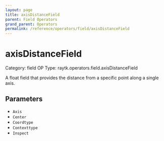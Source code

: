 ```yaml
---
layout: page
title: axisDistanceField
parent: Field Operators
grand_parent: Operators
permalink: /reference/operators/field/axisDistanceField
---
```


# axisDistanceField

Category: field
OP Type: raytk.operators.field.axisDistanceField



A float field that provides the distance from a specific point along a single axis.

## Parameters

* `Axis`
* `Center`
* `Coordtype`
* `Contexttype`
* `Inspect`